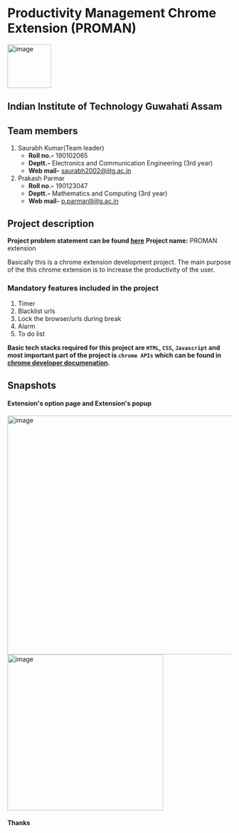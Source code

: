 # Productivity Management Chrome Extension (PROMAN)
 <img width="98" alt="image" src="https://user-images.githubusercontent.com/95043790/187060251-b27d36bd-d4b4-4e4d-9737-f6f8822137f1.png">


## Indian Institute of Technology Guwahati Assam

## Team members
1. Saurabh Kumar(Team leader)
   - **Roll no.-** 190102065
   - **Deptt.-** Electronics and Communication Engineering (3rd year)
   - **Web mail-** [saurabh2002@iitg.ac.in](mailto:saurabh2002@iitg.ac.in)
2. Prakash Parmar
   - **Roll no.-** 190123047
   - **Deptt.-** Mathematics and Computing (3rd year)
   - **Web mail-** [p.parmar@iitg.ac.in](mailto:p.parmar@iitg.ac.in)
 


## Project description
**Project problem statement can be found [here](https://www.dropbox.com/scl/fi/fij88g0at3h65pp51lia8/Productivity-Management.docx?dl=0&rlkey=nqbgm2t1r7fm26fvftmt6xaon)**
**Project name:** PROMAN extension

Basically this is a chrome extension development project. The main purpose of the this chrome extension is to increase the productivity of the user.

### Mandatory features included in the project
1. Timer
2. Blacklist urls
3. Lock the browser/urls during break
4. Alarm
5. To do list

**Basic tech stacks required for this project are `HTML`, `CSS`, `Javascript` and most important part of the project is `chrome APIs` which can be found in [chrome developer documenation](https://developer.chrome.com/docs/extensions/).**

## Snapshots
#### Extension's option page and Extension's popup
<img width="536" alt="image" src="https://user-images.githubusercontent.com/95043790/186961252-4796b96f-e923-4d49-ad49-6400a535677e.png">
 <img width="350" alt="image" src="https://user-images.githubusercontent.com/95043790/186961067-9ba4d6f9-b624-4ba7-9905-411aca44a28f.png">

#### Thanks 




